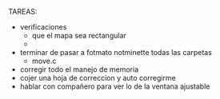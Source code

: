 TAREAS:
 
 - verificaciones
    - que el mapa sea rectangular
    - 
 - terminar de pasar a fotmato notminette todas las carpetas
   - move.c
 - corregir todo el manejo de memoria
 - cojer una hoja de correccion y auto corregirme
 - hablar con compañero para ver lo de la ventana ajustable
